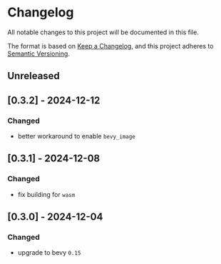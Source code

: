 # Changelog

All notable changes to this project will be documented in this file.

The format is based on [Keep a Changelog](https://keepachangelog.com/en/1.0.0/),
and this project adheres to [Semantic Versioning](https://semver.org/spec/v2.0.0.html).

## Unreleased

## [0.3.2] - 2024-12-12

### Changed
* better workaround to enable `bevy_image`

## [0.3.1] - 2024-12-08

### Changed
* fix building for `wasm`

## [0.3.0] - 2024-12-04

### Changed
* upgrade to bevy `0.15`
